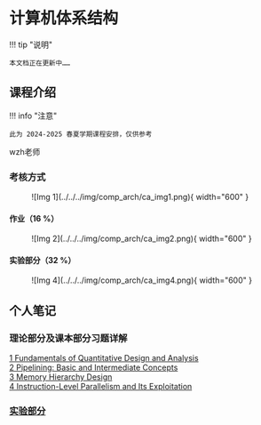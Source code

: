 # 计算机体系结构

!!! tip "说明"

    本文档正在更新中……

## 课程介绍

!!! info "注意"

    此为 2024-2025 春夏学期课程安排，仅供参考

wzh老师

### 考核方式

<figure markdown="span">
  ![Img 1](../../../img/comp_arch/ca_img1.png){ width="600" }
</figure>

#### 作业（16 %）

<figure markdown="span">
  ![Img 2](../../../img/comp_arch/ca_img2.png){ width="600" }
</figure>

#### 实验部分（32 %）

<figure markdown="span">
  ![Img 4](../../../img/comp_arch/ca_img4.png){ width="600" }
</figure>

## 个人笔记

### 理论部分及课本部分习题详解

[1 Fundamentals of Quantitative Design and Analysis](./theory/ch1.md)<br/>
[2 Pipelining: Basic and Intermediate Concepts](./theory/ch2.md)<br/>
[3 Memory Hierarchy Design](./theory/ch3.md)<br/>
[4 Instruction-Level Parallelism and Its Exploitation](./theory/ch4.md)

### [实验部分](./lab/index.md)
